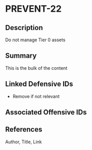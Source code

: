 # PREVENT-22

## Description
Do not manage Tier 0 assets

## Summary
This is the bulk of the content

## Linked Defensive IDs
- Remove if not relevant

## Associated Offensive IDs

## References
Author, Title, Link
